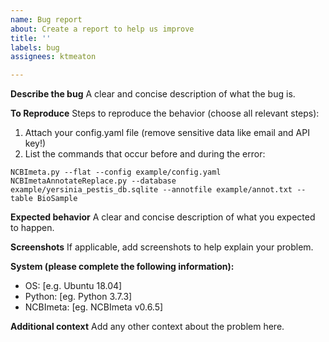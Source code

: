 ```yaml
---
name: Bug report
about: Create a report to help us improve
title: ''
labels: bug
assignees: ktmeaton

---
```


**Describe the bug**
A clear and concise description of what the bug is.

**To Reproduce**
Steps to reproduce the behavior (choose all relevant steps):
1. Attach your config.yaml file (remove sensitive data like email and API key!)
2. List the commands that occur before and during the error:
```
NCBImeta.py --flat --config example/config.yaml
NCBImetaAnnotateReplace.py --database example/yersinia_pestis_db.sqlite --annotfile example/annot.txt --table BioSample
```

**Expected behavior**
A clear and concise description of what you expected to happen.

**Screenshots**
If applicable, add screenshots to help explain your problem.

**System (please complete the following information):**
 - OS: [e.g. Ubuntu 18.04]
 - Python: [eg. Python 3.7.3]
 - NCBImeta: [eg. NCBImeta v0.6.5]

**Additional context**
Add any other context about the problem here.
